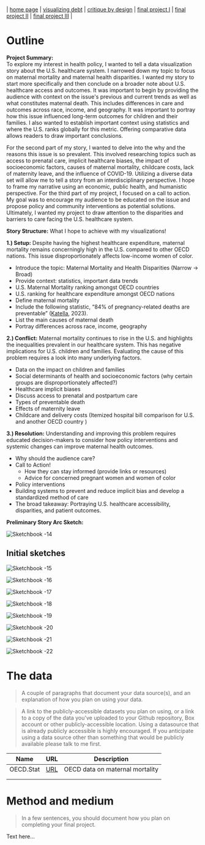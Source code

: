 | [home page](https://jaimiea.github.io/Jaimiea-portfolio/) | [visualizing debt](visualizing-government-debt) | [critique by design](critique-by-design) | [final project I](final-project-part-one) | [final project II](final-project-part-two) | [final project III](final-project-part-three) |

# Outline
**Project Summary:**
<br>
To explore my interest in health policy, I wanted to tell a data visualization story about the U.S. healthcare system. I narrowed down my topic to focus on maternal mortality and maternal health disparities. I wanted my story to start more specifically and then conclude on a broader note about U.S. healthcare access and outcomes. It was important to begin by providing the audience with context on the issue's previous and current trends as well as what constitutes maternal death. This includes differences in care and outcomes across race, income, and geography. It was important to portray how this issue influenced long-term outcomes for children and their families. I also wanted to establish important context using statistics and where the U.S. ranks globally for this metric. Offering comparative data allows readers to draw important conclusions.

For the second part of my story, I wanted to delve into the why and the reasons this issue is so prevalent. This involved researching topics such as access to prenatal care, implicit healthcare biases, the impact of socioeconomic factors, causes of maternal mortality, childcare costs, lack of maternity leave, and the influence of COVID-19. Utilizing a diverse data set will allow me to tell a story from an interdisciplinary perspective. I hope to frame my narrative using an economic, public health, and humanistic perspective. For the third part of my project, I focused on a call to action. My goal was to encourage my audience to be educated on the issue and propose policy and community interventions as potential solutions. Ultimately, I wanted my project to draw attention to the disparities and barriers to care facing the U.S. healthcare system.

**Story Structure:**
What I hope to achieve with my visualizations!

**1.) Setup:** 
Despite having the highest healthcare expenditure, maternal mortality remains concerningly high in the U.S. compared to other OECD nations. This issue disproportionately affects low-income women of color.
- Introduce the topic: Maternal Mortality and Health Disparities (Narrow -> Broad)
- Provide context: statistics, important data trends 
- U.S. Maternal Mortality ranking amongst OECD countries
- U.S. ranking for healthcare expenditure amongst OECD nations
- Define maternal mortality
- Include the following statistic, “84% of pregnancy-related deaths are preventable” ([Katella](https://www.yalemedicine.org/news/maternal-mortality-on-the-rise), 2023).
- List the main causes of maternal death 
- Portray differences across race, income, geography

**2.) Conflict:**
Maternal mortality continues to rise in the U.S. and highlights the inequalities prevalent in our healthcare system. This has negative implications for U.S. children and families.  Evaluating the cause of this problem requires a look into many underlying factors.
- Data on the impact on children and families
- Social determinants of health and socioeconomic factors (why certain groups are disproportionately affected?) 
- Healthcare implicit biases 
- Discuss access to prenatal and postpartum care 
- Types of preventable death
- Effects of maternity leave 
- Childcare and delivery costs (Itemized hospital bill comparison for U.S. and another OECD country )

**3.) Resolution:**
Understanding and improving this problem requires educated decision-makers to consider how policy interventions and systemic changes can improve maternal health outcomes. 
- Why should the audience care? 
- Call to Action!
  - How they can stay informed (provide links or resources)
  - Advice for concerned pregnant women and women of color 
- Policy interventions
- Building systems to prevent and reduce implicit bias and develop a standardized method of care 
- The broad takeaway: Portraying U.S. healthcare accessibility, disparities, and patient outcomes. 

**Preliminary Story Arc Sketch:**

![Sketchbook -14](https://github.com/jaimiea/Jaimiea-portfolio/assets/150535493/27332f7c-928a-4023-a3e2-575ba3bb7868)


## Initial sketches

![Sketchbook -15](https://github.com/jaimiea/Jaimiea-portfolio/assets/150535493/fc40b3f7-f67b-4fa8-8779-6a81227fba47)

![Sketchbook -16](https://github.com/jaimiea/Jaimiea-portfolio/assets/150535493/a9630e3a-6a2f-414e-b73e-d1387e54978a)

![Sketchbook -17](https://github.com/jaimiea/Jaimiea-portfolio/assets/150535493/23e0e7a6-5bc5-4c4d-8b23-a44d62bd8c36)

![Sketchbook -18](https://github.com/jaimiea/Jaimiea-portfolio/assets/150535493/e1c557cb-fcdd-4429-bbca-920f96713fdf)

![Sketchbook -19](https://github.com/jaimiea/Jaimiea-portfolio/assets/150535493/ba29f1a4-eb15-4ba4-8f98-3471e5d4d06e)

![Sketchbook -20](https://github.com/jaimiea/Jaimiea-portfolio/assets/150535493/2a81ce30-899e-403c-a7f1-e5c2576dee65)

![Sketchbook -21](https://github.com/jaimiea/Jaimiea-portfolio/assets/150535493/13e724c1-3bb6-4a3c-bf6e-3f5dd66adffc)

![Sketchbook -22](https://github.com/jaimiea/Jaimiea-portfolio/assets/150535493/0a6e14f7-4c4b-4b25-b9be-e989462d71fc)

# The data
> A couple of paragraphs that document your data source(s), and an explanation of how you plan on using your data. 

> A link to the publicly-accessible datasets you plan on using, or a link to a copy of the data you've uploaded to your Github repository, Box account or other publicly-accessible location. Using a datasource that is already publicly accessible is highly encouraged.  If you anticipate using a data source other than something that would be publicly available please talk to me first. 

| Name | URL | Description |
|------|-----|-------------|
|  OECD.Stat    |[URL](https://stats.oecd.org/index.aspx?queryid=30116)| OECD data on maternal mortality              |
|      |     |             |
|      |     |             |

# Method and medium
> In a few sentences, you should document how you plan on completing your final project. 

Text here...
